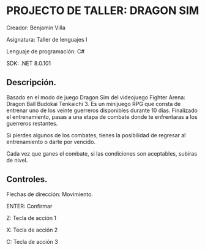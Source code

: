# PROJECTO DE TALLER: DRAGON SIM
Creador: Benjamin Villa

Asignatura: Taller de lenguajes I

Lenguaje de programación: C#

SDK: .NET 8.0.101

## Descripción.

Basado en el modo de juego Dragon Sim del videojuego Fighter Arena: Dragon Ball Budokai Tenkaichi 3. Es un minijuego RPG que consta de entrenar uno de los veinte guerreros disponibles durante 10 días. Finalizado el entrenamiento, pasas a una etapa de combate donde te enfrentaras a los guerreros restantes.

Si pierdes algunos de los combates, tienes la posibilidad de regresar al entrenamiento o darte por vencido.

Cada vez que ganes el combate, si las condiciones son aceptables, subiras de nivel.


## Controles.

Flechas de dirección: Movimiento.

ENTER: Confirmar

Z: Tecla de acción 1

X: Tecla de acción 2

C: Tecla de acción 3
